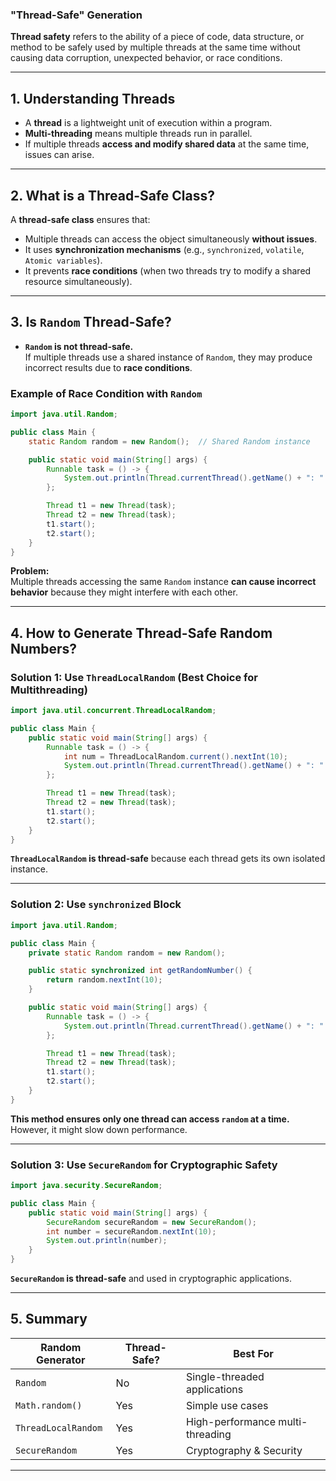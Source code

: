 ### **"Thread-Safe" Generation**  

**Thread safety** refers to the ability of a piece of code, data structure, or method to be safely used by multiple threads at the same time without causing data corruption, unexpected behavior, or race conditions.

---

## **1. Understanding Threads**  
- A **thread** is a lightweight unit of execution within a program.
- **Multi-threading** means multiple threads run in parallel.
- If multiple threads **access and modify shared data** at the same time, issues can arise.

---

## **2. What is a Thread-Safe Class?**  
A **thread-safe class** ensures that:
- Multiple threads can access the object simultaneously **without issues**.
- It uses **synchronization mechanisms** (e.g., `synchronized`, `volatile`, `Atomic variables`).
- It prevents **race conditions** (when two threads try to modify a shared resource simultaneously).

---

## **3. Is `Random` Thread-Safe?**  
- **`Random` is **not thread-safe**.**  
  If multiple threads use a shared instance of `Random`, they may produce incorrect results due to **race conditions**.

### **Example of Race Condition with `Random`**
```java
import java.util.Random;

public class Main {
    static Random random = new Random();  // Shared Random instance

    public static void main(String[] args) {
        Runnable task = () -> {
            System.out.println(Thread.currentThread().getName() + ": " + random.nextInt(10));
        };

        Thread t1 = new Thread(task);
        Thread t2 = new Thread(task);
        t1.start();
        t2.start();
    }
}
```
 **Problem:**  
Multiple threads accessing the same `Random` instance **can cause incorrect behavior** because they might interfere with each other.

---

## **4. How to Generate Thread-Safe Random Numbers?**  
###  **Solution 1: Use `ThreadLocalRandom` (Best Choice for Multithreading)**
```java
import java.util.concurrent.ThreadLocalRandom;

public class Main {
    public static void main(String[] args) {
        Runnable task = () -> {
            int num = ThreadLocalRandom.current().nextInt(10);
            System.out.println(Thread.currentThread().getName() + ": " + num);
        };

        Thread t1 = new Thread(task);
        Thread t2 = new Thread(task);
        t1.start();
        t2.start();
    }
}
```
 **`ThreadLocalRandom` is thread-safe** because each thread gets its own isolated instance.

---

###  **Solution 2: Use `synchronized` Block**
```java
import java.util.Random;

public class Main {
    private static Random random = new Random();

    public static synchronized int getRandomNumber() {
        return random.nextInt(10);
    }

    public static void main(String[] args) {
        Runnable task = () -> {
            System.out.println(Thread.currentThread().getName() + ": " + getRandomNumber());
        };

        Thread t1 = new Thread(task);
        Thread t2 = new Thread(task);
        t1.start();
        t2.start();
    }
}
```
 **This method ensures only one thread can access `random` at a time.** However, it might slow down performance.

---

###  **Solution 3: Use `SecureRandom` for Cryptographic Safety**
```java
import java.security.SecureRandom;

public class Main {
    public static void main(String[] args) {
        SecureRandom secureRandom = new SecureRandom();
        int number = secureRandom.nextInt(10);
        System.out.println(number);
    }
}
```
 **`SecureRandom` is thread-safe** and used in cryptographic applications.

---

## **5. Summary**
| Random Generator | Thread-Safe? | Best For |
|-----------------|-------------|----------|
| `Random` |  No | Single-threaded applications |
| `Math.random()` |  Yes | Simple use cases |
| `ThreadLocalRandom` |  Yes | High-performance multi-threading |
| `SecureRandom` |  Yes | Cryptography & Security |

---

